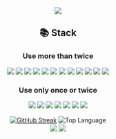 <div align="center">
  <img src="https://capsule-render.vercel.app/api?type=waving&color=gradient&height=200&section=header&text=Wonhee-Lee&desc=Towards%20a%20Data%20Scientist%20and%20Analyst&fontSize=40&fontColor=FFFFFF&fontAlignY=40"/>
</div>

<div align="center">
  
  ## :books: Stack
  ### Use more than twice
  <img src="https://img.shields.io/badge/Linux-FCC624?style=plastic&logo=Linux&logoColor=white"/> <img src="https://img.shields.io/badge/Ubuntu-E95420?style=plastic&logo=Ubuntu&logoColor=white"/> <img src="https://img.shields.io/badge/Visual Studio-5C2D91?style=plastic&logo=Visual Studio&logoColor=white"/> <img src="https://img.shields.io/badge/VS Code-007ACC?style=plastic&logo=Visual Studio Code&logoColor=white"/> <img src="https://img.shields.io/badge/PyCharm-000000?style=plastic&logo=Pycharm&logoColor=white"/> <img src="https://img.shields.io/badge/Python-3776AB?style=plastic&logo=Python&logoColor=white"/> <img src="https://img.shields.io/badge/PyPy-193440?style=plastic&logo=PyPy&logoColor=white"/> <img src="https://img.shields.io/badge/PyTorch-EE4C2C?style=plastic&logo=PyTorch&logoColor=white"/> <img src="https://img.shields.io/badge/Jupyter-F37626?style=plastic&logo=Jupyter&logoColor=white"/> <img src="https://img.shields.io/badge/MySQL-4479A1?style=plastic&logo=MySQL&logoColor=white"/> <img src="https://img.shields.io/badge/Git-F05032?style=plastic&logo=git&logoColor=white"> <img src="https://img.shields.io/badge/GitHub-181717?style=plastic&logo=GitHub&logoColor=white"/>
  
  ### Use only once or twice
  <img src="https://img.shields.io/badge/C++-00599C?style=plastic&logo=C%2B%2B&logoColor=white"/> <img src="https://img.shields.io/badge/Java-F7DF1E?style=plastic&logo=Java&logoColor=white"/> <img src="https://img.shields.io/badge/JavaScript-F7DF1E?style=plastic&logo=JavaScript&logoColor=white"/>  <img src="https://img.shields.io/badge/Node.js-339933?style=plastic&logo=Node.js&logoColor=white"/> <img src="https://img.shields.io/badge/TensorFlow-FF6F00?style=plastic&logo=TensorFlow&logoColor=white"/> <img src="https://img.shields.io/badge/Keras-D00000?style=plastic&logo=Keras&logoColor=white"/> <img src="https://img.shields.io/badge/Amazon AWS-232F3E?style=plastic&logo=Amazon%20AWS&logoColor=white"/>
</div>

<div align="center">
  <a href="https://git.io/streak-stats"><img align="center" src="https://github-readme-streak-stats.herokuapp.com?user=lostdesire&theme=ambient_gradient&locale=ko&exclude_days=Sun%2CSat&hide_border=true" alt="GitHub Streak"/></a>
  <img align="center" src="https://github-readme-stats.vercel.app/api/top-langs/?username=lostdesire&theme=ambient_gradient&exclude_repo=lostdesire.github.io&layout=compact&hide_border=true" alt="Top Language"/>
</div>

<div align="center">
  <a href="https://hits.seeyoufarm.com"><img align="center" src="https://hits.seeyoufarm.com/api/count/incr/badge.svg?url=https%3A%2F%2Fgithub.com%2Flostdesire%2Fhit-counter&count_bg=%2379C83D&title_bg=%23555555&icon=github.svg&icon_color=%23E7E7E7&title=GitHub&edge_flat=false"/></a>
  <a href="https://hits.seeyoufarm.com"><img align="center" src="https://hits.seeyoufarm.com/api/count/incr/badge.svg?url=https%3A%2F%2Flostdesire.github.io&count_bg=%2379C83D&title_bg=%23555555&icon=github.svg&icon_color=%23E7E7E7&title=Blog&edge_flat=false"/></a>
</div>
  
